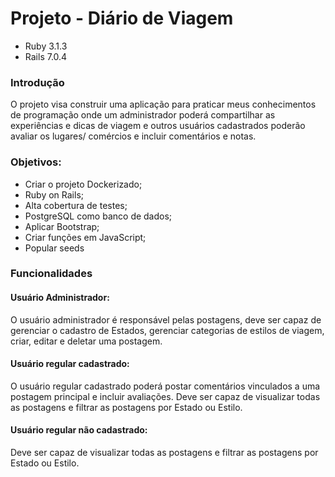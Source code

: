 <h1>Projeto - Diário de Viagem</h1> 

<ul>
  <li>Ruby 3.1.3</li>
  <li>Rails 7.0.4</li>
</ul>


<h3>Introdução</h3>
O projeto visa construir uma aplicação para praticar meus conhecimentos de programação onde um administrador poderá compartilhar as experiências e dicas  de viagem e outros usuários cadastrados poderão avaliar os lugares/ comércios e incluir comentários e notas. 

<h3>Objetivos:</h3>
<ul>
  <li>Criar o projeto Dockerizado;</li>
  <li>Ruby on Rails;</li>
  <li>Alta cobertura de testes;</li>
  <li>PostgreSQL como banco de dados; </li>
  <li>Aplicar Bootstrap;</li>
  <li>Criar funções em JavaScript;</li>
  <li>Popular seeds</li>
</ul>

<h3>Funcionalidades</h3>
  <h4>Usuário Administrador:</h4>
    <p>O usuário administrador é responsável pelas postagens, deve ser capaz de gerenciar o cadastro de Estados, gerenciar categorias de estilos de viagem, criar, editar e deletar uma postagem. </p>

  <h4> Usuário regular cadastrado: </h4>
    <p>O usuário regular cadastrado poderá postar comentários vinculados a uma postagem principal e incluir avaliações. Deve ser capaz de visualizar todas as postagens e filtrar as postagens por Estado ou Estilo.</p>

  <h4>Usuário regular não cadastrado:</h4>
    <p>Deve ser capaz de visualizar todas as postagens e filtrar as postagens por Estado ou Estilo. </p>

